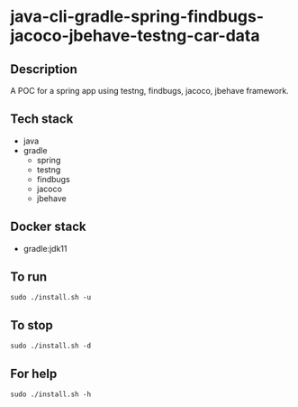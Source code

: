 # java-cli-gradle-spring-findbugs-jacoco-jbehave-testng-car-data

## Description
A POC for a spring app using testng,
findbugs, jacoco, jbehave framework.

## Tech stack
- java
- gradle
	- spring
  - testng  
  - findbugs
  - jacoco
  - jbehave

## Docker stack
- gradle:jdk11

## To run
`sudo ./install.sh -u`

## To stop
`sudo ./install.sh -d`

## For help
`sudo ./install.sh -h`
